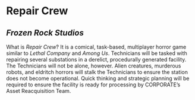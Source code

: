 # Repair Crew
## _Frozen Rock Studios_

What is _Repair Crew_? It is a comical, task-based, multiplayer horror game similar to _Lethal Company_ and _Among Us_. Technicians will be tasked with repairing several substations in a derelict, procedurally generated facility. The Technicians will not be alone, however. Alien creatures, murderous robots, and eldritch horrors will stalk the Technicians to ensure the station does not become operational. Quick thinking and strategic planning will be required to ensure the facility is ready for processing by CORPORATE’s Asset Reacquisition Team.